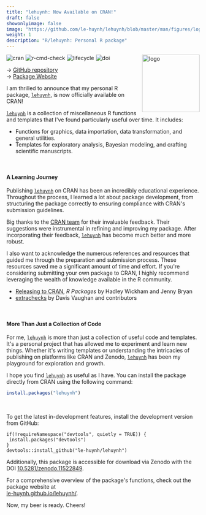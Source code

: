 ```yaml
---
title: "lehuynh: Now Available on CRAN!"
draft: false
showonlyimage: false
image: "https://github.com/le-huynh/lehuynh/blob/master/man/figures/logo.png?raw=true"
weight: 1
description: "R/lehuynh: Personal R package"
---
```


<a href="https://le-huynh.github.io/lehuynh/" target="_blank">
<img align="right" alt="logo" width="150" src="https://github.com/le-huynh/lehuynh/blob/master/man/figures/logo.png?raw=true" />
</a>  

<a href="https://CRAN.R-project.org/package=lehuynh" target="_blank">
<img align="left" alt="cran" style="margin-right: 5px;" src="https://www.r-pkg.org/badges/version/lehuynh" />
</a>  

<a href="https://github.com/le-huynh/lehuynh/actions/workflows/R-CMD-check.yaml" target="_blank">
<img align="left" alt="r-cmd-check" style="margin-right: 5px;" src="https://github.com/le-huynh/lehuynh/actions/workflows/R-CMD-check.yaml/badge.svg" />
</a>  

<a href="https://lifecycle.r-lib.org/articles/stages.html#stable" target="_blank">
<img align="left" alt="lifecycle" style="margin-right: 5px;" src="https://img.shields.io/badge/lifecycle-stable-brightgreen.svg" />
</a>  

<a href="https://doi.org/10.5281/zenodo.11522849" target="_blank">
<img align="left" alt="doi" src="https://zenodo.org/badge/DOI/10.5281/zenodo.11522849.svg" />
</a>  

<br>

→ <a href="https://github.com/le-huynh/lehuynh" target="_blank">GitHub repository</a>  
→ <a href="https://le-huynh.github.io/lehuynh/" target="_blank"> Package Website</a>  


I am thrilled to announce that my personal R package, <a href="https://le-huynh.github.io/lehuynh/" target="_blank">`lehuynh`</a>, is now officially available on CRAN!  

<a href="https://le-huynh.github.io/lehuynh/" target="_blank">`lehuynh`</a> is a collection of miscellaneous R functions and templates that I've found particularly useful over time. 
It includes:

- Functions for graphics, data importation, data transformation, and general utilities.
- Templates for exploratory analysis, Bayesian modeling, and crafting scientific manuscripts.

<br/>

#### A Learning Journey
Publishing <a href="https://le-huynh.github.io/lehuynh/" target="_blank">`lehuynh`</a> on CRAN has been an incredibly educational experience. 
Throughout the process, I learned a lot about package development, from structuring the package correctly to ensuring compliance with CRAN's submission guidelines.  

Big thanks to the <a href="https://cran.r-project.org/CRAN_team.htm" target="_blank">CRAN team</a> for their invaluable feedback. 
Their suggestions were instrumental in refining and improving my package. 
After incorporating their feedback, <a href="https://le-huynh.github.io/lehuynh/" target="_blank">`lehuynh`</a> has become much better and more robust.  

I also want to acknowledge the numerous references and resources that guided me through the preparation and submission process. 
These resources saved me a significant amount of time and effort. 
If you're considering submitting your own package to CRAN, I highly recommend leveraging the wealth of knowledge available in the R community.  

- <a href="https://r-pkgs.org/release.html" target="_blank">Releasing to CRAN</a>, 
_R Packages_ by  Hadley Wickham and Jenny Bryan  
- <a href="https://github.com/DavisVaughan/extrachecks" target="_blank">extrachecks</a> by Davis Vaughan and contributors  

<br/>

#### More Than Just a Collection of Code
For me, <a href="https://le-huynh.github.io/lehuynh/" target="_blank">`lehuynh`</a> is more than just a collection of useful code and templates. 
It's a personal project that has allowed me to experiment and learn new things. 
Whether it's writing templates or understanding the intricacies of publishing on platforms like CRAN and Zenodo, <a href="https://le-huynh.github.io/lehuynh/" target="_blank">`lehuynh`</a> has been my playground for exploration and growth.  

I hope you find <a href="https://le-huynh.github.io/lehuynh/" target="_blank">`lehuynh`</a> as useful as I have. 
You can install the package directly from CRAN using the following command:

``` r
install.packages("lehuynh")
```

<br/>

To get the latest in-development features, install the development version from GitHub:

```
if(!requireNamespace("devtools", quietly = TRUE)) {
 install.packages("devtools")
}
devtools::install_github("le-huynh/lehuynh")
```

Additionally, this package is accessible for download via Zenodo with the DOI <a href="https://doi.org/10.5281/zenodo.11522849" target="_blank">10.5281/zenodo.11522849</a>.  

For a comprehensive overview of the package's functions, check out the package website at  
<a href="https://le-huynh.github.io/lehuynh/" target="_blank">le-huynh.github.io/lehuynh/</a>.  

Now, my beer is ready. Cheers!

<br/>



